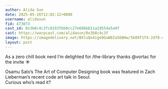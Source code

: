 ```yaml
---
author: Alida Sun
date: 2025-05-26T12:02:12+0000
username: alidasun
fid: 473073
cast_id: 0x3b8c4c3fc8193fbb9cc27e686bb11a19554a5a9f
cast: https://warpcast.com/alidasun/0x3b8c4c3f
image: https://imagedelivery.net/BXluQx4ige9GuW0Ia56BHw/5b89f1f4-2df8-453d-25be-831fc4ded200/original
layout: post
---
```

As a zero chill book nerd I’m delighted for /the-library thanks @vortac for the invite ☀️  
  
Osamu Sato’s The Art of Computer Designing book was featured in Zach Lieberman’s recent code art talk in Seoul.   
Curious who’s read it?  

<img src='https://imagedelivery.net/BXluQx4ige9GuW0Ia56BHw/5b89f1f4-2df8-453d-25be-831fc4ded200/original' alt='' referrerpolicy='no-referrer'/>